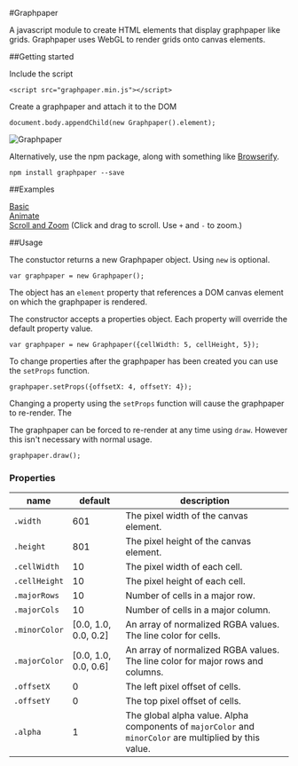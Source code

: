 #Graphpaper

A javascript module to create HTML elements that display graphpaper like grids. Graphpaper uses WebGL to render grids onto canvas elements.

##Getting started

Include the script

    <script src="graphpaper.min.js"></script>

Create a graphpaper and attach it to the DOM
    
    document.body.appendChild(new Graphpaper().element);

![Graphpaper](http://rosskettle.github.io/img/graphpaper1.png "Graphpaper")

Alternatively, use the npm package, along with something like [Browserify](http://browserify.org/).

    npm install graphpaper --save

##Examples

[Basic](http://rosskettle.github.io/graphpaper/examples/index.html)  
[Animate](http://rosskettle.github.io/graphpaper/examples/animate.html)  
[Scroll and Zoom](http://rosskettle.github.io/graphpaper/examples/scroll_zoom.html) (Click and drag to scroll. Use `+` and `-` to zoom.)

##Usage

The constuctor returns a new Graphpaper object. Using `new` is optional.

    var graphpaper = new Graphpaper();

The object has an `element` property that references a DOM canvas element on which the graphpaper is rendered. 

The constructor accepts a properties object. Each property will override the default property value.

    var graphpaper = new Graphpaper({cellWidth: 5, cellHeight, 5});

To change properties after the graphpaper has been created you can use the `setProps` function.

    graphpaper.setProps({offsetX: 4, offsetY: 4});

Changing a property using the `setProps` function will cause the graphpaper to re-render. The

The graphpaper can be forced to re-render at any time using `draw`. However this isn't necessary with normal usage.

    graphpaper.draw(); 

### Properties

| name | default | description
| ---- | ------- | -----------
|`.width` | 601 | The pixel width of the canvas element.
|`.height` | 801| The pixel height of the canvas element.
|`.cellWidth` | 10| The pixel width of each cell.
|`.cellHeight` | 10| The pixel height of each cell.
|`.majorRows` | 10| Number of cells in a major row.
|`.majorCols` | 10| Number of cells in a major column.
|`.minorColor` | [0.0, 1.0, 0.0, 0.2]| An array of normalized RGBA values. The line color for cells.
|`.majorColor` | [0.0, 1.0, 0.0, 0.6]| An array of normalized RGBA values. The line color for major rows and columns.
|`.offsetX` | 0| The left pixel offset of cells.
|`.offsetY` | 0| The top pixel offset of cells.
|`.alpha`   | 1| The global alpha value. Alpha components of `majorColor` and `minorColor` are multiplied by this value.









